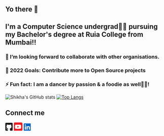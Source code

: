 ## Yo there 👋

## I'm a Computer Science undergrad👩‍💻 pursuing my Bachelor's degree at Ruia College from Mumbai!!

### 👯 I’m looking forward to collaborate with other organisations.
### 🚀 2022 Goals: Contribute more to Open Source projects
### ⚡ Fun fact: I am a dancer by passion & a foodie as well🍕😂!   
 ![Shikha's GitHub stats](https://github-readme-stats.vercel.app/api?username=shikha12264&show_icons=true&theme=dracula) 
 [![Top Langs](https://github-readme-stats.vercel.app/api/top-langs/?username=shikha12264&layout=compact)](https://github.com/shikha12264/github-readme-stats)

## Connect me 

 <a href = "https://github.com/shikha12264"> <img src= "icons/github.PNG" alt = "Github"/></a>
 <a href = "https://www.youtube.com/channel/UCHpLvJ54dKKRhSef58nLj7A"> <img src = "icons/youtube.PNG" alt = "Youtube"/></a>
 <a href = "https://www.linkedin.com/in/shikha-singh-905b431a6/"><img src= "icons/linkedin.PNG" alt = "Linkedin"/> </a>  
